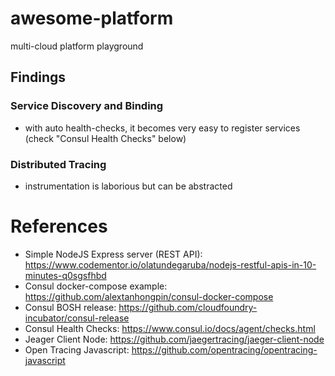 # awesome-platform

multi-cloud platform playground

## Findings

### Service Discovery and Binding

- with auto health-checks, it becomes very easy to register services (check "Consul Health Checks" below)

### Distributed Tracing

- instrumentation is laborious but can be abstracted

# References

- Simple NodeJS Express server (REST API): https://www.codementor.io/olatundegaruba/nodejs-restful-apis-in-10-minutes-q0sgsfhbd
- Consul docker-compose example: https://github.com/alextanhongpin/consul-docker-compose
- Consul BOSH release: https://github.com/cloudfoundry-incubator/consul-release
- Consul Health Checks: https://www.consul.io/docs/agent/checks.html
- Jeager Client Node: https://github.com/jaegertracing/jaeger-client-node
- Open Tracing Javascript: https://github.com/opentracing/opentracing-javascript
